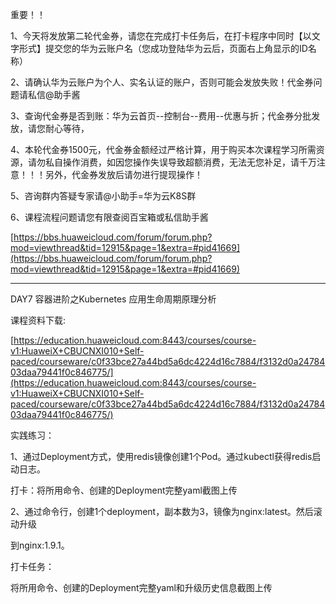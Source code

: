 重要！！

1、今天将发放第二轮代金券，请您在完成打卡任务后，在打卡程序中同时【以文字形式】提交您的华为云账户名（您成功登陆华为云后，页面右上角显示的ID名称）

2、请确认华为云账户为个人、实名认证的账户，否则可能会发放失败！代金券问题请私信@助手酱

3、查询代金券是否到账：华为云首页--控制台--费用--优惠与折；代金券分批发放，请您耐心等待，

4、本轮代金券1500元，代金券金额经过严格计算，用于购买本次课程学习所需资源，请勿私自操作消费，如因您操作失误导致超额消费，无法无您补足，请千万注意！！！另外，代金券发放后请勿进行提现操作！

5、咨询群内答疑专家请@小助手=华为云K8S群

6、课程流程问题请您有限查阅百宝箱或私信助手酱

[https://bbs.huaweicloud.com/forum/forum.php?mod=viewthread&tid=12915&page=1&extra=#pid41669](https://bbs.huaweicloud.com/forum/forum.php?mod=viewthread&tid=12915&page=1&extra=#pid41669)

----------------------------

DAY7 容器进阶之Kubernetes 应用生命周期原理分析

课程资料下载:

[https://education.huaweicloud.com:8443/courses/course-v1:HuaweiX+CBUCNXI010+Self-paced/courseware/c0f33bce27a44bd5a6dc4224d16c7884/f3132d0a2478403daa79441f0c846775/](https://education.huaweicloud.com:8443/courses/course-v1:HuaweiX+CBUCNXI010+Self-paced/courseware/c0f33bce27a44bd5a6dc4224d16c7884/f3132d0a2478403daa79441f0c846775/)

实践练习：

1、通过Deployment方式，使用redis镜像创建1个Pod。通过kubectl获得redis启动日志。

打卡：将所用命令、创建的Deployment完整yaml截图上传

2、通过命令行，创建1个deployment，副本数为3，镜像为nginx:latest。然后滚动升级

到nginx:1.9.1。

打卡任务：

将所用命令、创建的Deployment完整yaml和升级历史信息截图上传
